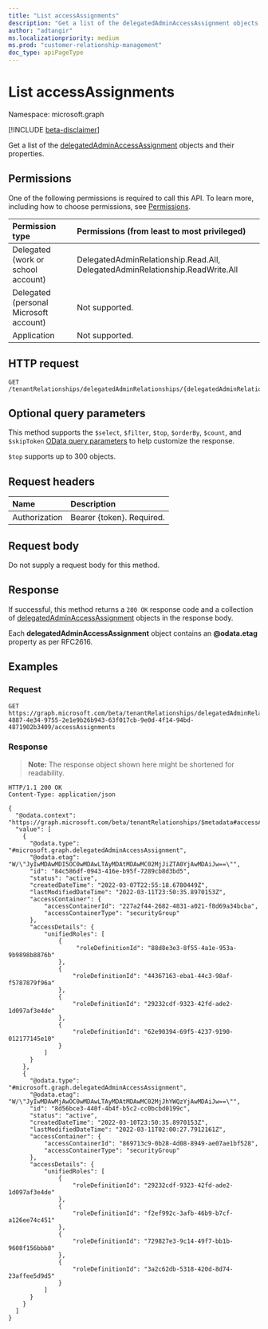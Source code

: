 ```yaml
---
title: "List accessAssignments"
description: "Get a list of the delegatedAdminAccessAssignment objects and their properties."
author: "adtangir"
ms.localizationpriority: medium
ms.prod: "customer-relationship-management"
doc_type: apiPageType
---
```


# List accessAssignments
Namespace: microsoft.graph

[!INCLUDE [beta-disclaimer](../../includes/beta-disclaimer.md)]

Get a list of the [delegatedAdminAccessAssignment](../resources/delegatedadminaccessassignment.md) objects and their properties.

## Permissions
One of the following permissions is required to call this API. To learn more, including how to choose permissions, see [Permissions](/graph/permissions-reference).

|Permission type|Permissions (from least to most privileged)|
|:---|:---|
|Delegated (work or school account)| DelegatedAdminRelationship.Read.All, DelegatedAdminRelationship.ReadWrite.All |
|Delegated (personal Microsoft account)| Not supported. |
|Application| Not supported. |

## HTTP request

<!-- {
  "blockType": "ignored"
}
-->
``` http
GET /tenantRelationships/delegatedAdminRelationships/{delegatedAdminRelationshipId}/accessAssignments
```

## Optional query parameters
This method supports the `$select`, `$filter`, `$top`, `$orderBy`, `$count`, and `$skipToken`  [OData query parameters](/graph/query-parameters) to help customize the response.

`$top` supports up to 300 objects.

## Request headers
|Name|Description|
|:---|:---|
|Authorization|Bearer {token}. Required.|

## Request body
Do not supply a request body for this method.

## Response

If successful, this method returns a `200 OK` response code and a collection of [delegatedAdminAccessAssignment](../resources/delegatedadminaccessassignment.md) objects in the response body.

Each **delegatedAdminAccessAssignment** object contains an **@odata.etag** property as per RFC2616.

## Examples

### Request
<!-- {
  "blockType": "request",
  "name": "list_delegatedadminaccessassignment"
}
-->
``` http
GET https://graph.microsoft.com/beta/tenantRelationships/delegatedAdminRelationships/72a7ae7e-4887-4e34-9755-2e1e9b26b943-63f017cb-9e0d-4f14-94bd-4871902b3409/accessAssignments
```


### Response
>**Note:** The response object shown here might be shortened for readability.
<!-- {
  "blockType": "response",
  "truncated": true,
  "@odata.type": "Collection(microsoft.graph.delegatedAdminAccessAssignment)"
}
-->
``` http
HTTP/1.1 200 OK
Content-Type: application/json

{
  "@odata.context": "https://graph.microsoft.com/beta/tenantRelationships/$metadata#accessAssignments",
  "value": [
    {
      "@odata.type": "#microsoft.graph.delegatedAdminAccessAssignment",
      "@odata.etag": "W/\"JyIwMDAwMDI5OC0wMDAwLTAyMDAtMDAwMC02MjJiZTA0YjAwMDAiJw==\"",
      "id": "84c586df-0943-416e-b95f-7289cb8d3bd5",
      "status": "active",
      "createdDateTime": "2022-03-07T22:55:18.6780449Z",
      "lastModifiedDateTime": "2022-03-11T23:50:35.8970153Z",
      "accessContainer": {
          "accessContainerId": "227a2f44-2682-4831-a021-f8d69a34bcba",
          "accessContainerType": "securityGroup"
      },
      "accessDetails": {
          "unifiedRoles": [
              {
                   "roleDefinitionId": "88d8e3e3-8f55-4a1e-953a-9b9898b8876b"
              },
              {
                  "roleDefinitionId": "44367163-eba1-44c3-98af-f5787879f96a"
              },
              {
                  "roleDefinitionId": "29232cdf-9323-42fd-ade2-1d097af3e4de"
              },
              {
                  "roleDefinitionId": "62e90394-69f5-4237-9190-012177145e10"
              }
          ]
      }
    },
    {
      "@odata.type": "#microsoft.graph.delegatedAdminAccessAssignment",
      "@odata.etag": "W/\"JyIwMDAwMjAwOC0wMDAwLTAyMDAtMDAwMC02MjJhYWQzYjAwMDAiJw==\"",
      "id": "8d56bce3-440f-4b4f-b5c2-cc0bcbd0199c",
      "status": "active",
      "createdDateTime": "2022-03-10T23:50:35.8970153Z",
      "lastModifiedDateTime": "2022-03-11T02:00:27.7912161Z",
      "accessContainer": {
          "accessContainerId": "869713c9-0b28-4d08-8949-ae07ae1bf528",
          "accessContainerType": "securityGroup"
      },
      "accessDetails": {
          "unifiedRoles": [
              {
                  "roleDefinitionId": "29232cdf-9323-42fd-ade2-1d097af3e4de"
              },
              {
                  "roleDefinitionId": "f2ef992c-3afb-46b9-b7cf-a126ee74c451"
              },
              {
                  "roleDefinitionId": "729827e3-9c14-49f7-bb1b-9608f156bbb8"
              },
              {
                  "roleDefinitionId": "3a2c62db-5318-420d-8d74-23affee5d9d5"
              }
          ]
      }
    }
  ]
}
```

